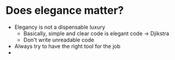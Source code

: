 # Does elegance matter?
* Elegancy is not a dispensable luxury
  * Basically, simple and clear code is elegant code -> Djikstra
  * Don't write unreadable code
* Always try to have the right tool for the job
* 